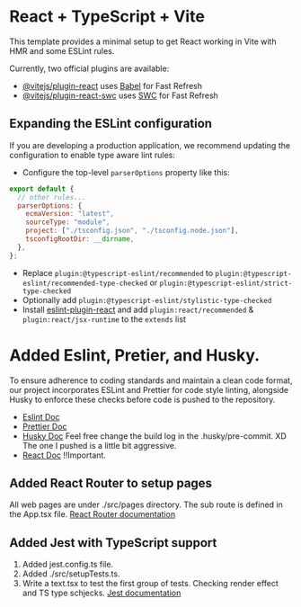 # React + TypeScript + Vite

This template provides a minimal setup to get React working in Vite with HMR and some ESLint rules.

Currently, two official plugins are available:

- [@vitejs/plugin-react](https://github.com/vitejs/vite-plugin-react/blob/main/packages/plugin-react/README.md) uses [Babel](https://babeljs.io/) for Fast Refresh
- [@vitejs/plugin-react-swc](https://github.com/vitejs/vite-plugin-react-swc) uses [SWC](https://swc.rs/) for Fast Refresh

## Expanding the ESLint configuration

If you are developing a production application, we recommend updating the configuration to enable type aware lint rules:

- Configure the top-level `parserOptions` property like this:

```js
export default {
  // other rules...
  parserOptions: {
    ecmaVersion: "latest",
    sourceType: "module",
    project: ["./tsconfig.json", "./tsconfig.node.json"],
    tsconfigRootDir: __dirname,
  },
};
```

- Replace `plugin:@typescript-eslint/recommended` to `plugin:@typescript-eslint/recommended-type-checked` or `plugin:@typescript-eslint/strict-type-checked`
- Optionally add `plugin:@typescript-eslint/stylistic-type-checked`
- Install [eslint-plugin-react](https://github.com/jsx-eslint/eslint-plugin-react) and add `plugin:react/recommended` & `plugin:react/jsx-runtime` to the `extends` list

# Added Eslint, Pretier, and Husky.

To ensure adherence to coding standards and maintain a clean code format, our project incorporates ESLint and Prettier for code style linting, alongside Husky to enforce these checks before code is pushed to the repository.

- [Eslint Doc](https://eslint.org/docs/latest/use/getting-started)
- [Prettier Doc](https://prettier.io/docs/en/install)
- [Husky Doc](https://typicode.github.io/husky/get-started.html)
  Feel free change the build log in the .husky/pre-commit. XD
  The one I pushed is a little bit aggressive.
- [React Doc](https://react.dev/) !!Important. 

## Added React Router to setup pages
All web pages are under ./src/pages directory. The sub route is defined in the App.tsx file. 
[React Router documentation](https://reactrouter.com/en/main)

## Added Jest with TypeScript support
1. Added jest.config.ts file. 
2. Added ./src/setupTests.ts.
3. Write a text.tsx to test the first group of tests. Checking render effect and TS type schjecks. 
[Jest documentation](https://jestjs.io/docs/getting-started)
